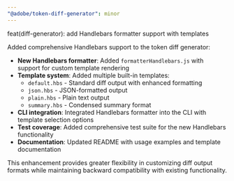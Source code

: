 ```yaml
---
"@adobe/token-diff-generator": minor
---
```


feat(diff-generator): add Handlebars formatter support with templates

Added comprehensive Handlebars support to the token diff generator:

- **New Handlebars formatter**: Added `formatterHandlebars.js` with support for custom template rendering
- **Template system**: Added multiple built-in templates:
  - `default.hbs` - Standard diff output with enhanced formatting
  - `json.hbs` - JSON-formatted output
  - `plain.hbs` - Plain text output
  - `summary.hbs` - Condensed summary format
- **CLI integration**: Integrated Handlebars formatter into the CLI with template selection options
- **Test coverage**: Added comprehensive test suite for the new Handlebars functionality
- **Documentation**: Updated README with usage examples and template documentation

This enhancement provides greater flexibility in customizing diff output formats while maintaining backward compatibility with existing functionality.
